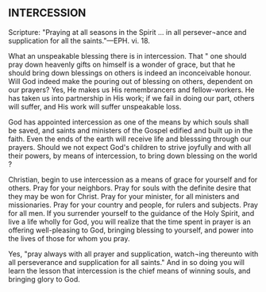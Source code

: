## INTERCESSION ##

Scripture: "Praying at all seasons in the Spirit ... in all persever¬ance and supplication for all the saints."—EPH. vi. 18.



What an unspeakable blessing there is in intercession. That " one should pray down heavenly gifts on himself is a wonder of grace, but that he should bring down blessings on others is indeed an inconceivable honour. Will God indeed make the pouring out of blessing on others, dependent on our prayers? Yes, He makes us His remembrancers and fellow-workers. He has taken us into partnership in His work; if we fail in doing our part, others will suffer, and His work will suffer unspeakable loss.

God has appointed intercession as one of the means by which souls shall be saved, and saints and ministers of the Gospel edified and built up in the faith. Even the ends of the earth will receive life and blesssing through our prayers. Should we not expect God's children to strive joyfully and with all their powers, by means of intercession, to bring down blessing on the world ?

Christian, begin to use intercession as a means of grace for yourself and for others. Pray for your neighbors. Pray for souls with the definite desire that they may be won for Christ. Pray for your minister, for all ministers and missionaries. Pray for your country and people, for rulers and subjects. Pray for all men. If you surrender yourself to the guidance of the Holy Spirit, and live a life wholly for God, you will realize that the time spent in prayer is an offering well-pleasing to God, bringing blessing to yourself, and power into the lives of those for whom you pray.

Yes, "pray always with all prayer and supplication, watch¬ing thereunto with all perseverance and supplication for all saints." And in so doing you will learn the lesson that intercession is the chief means of winning souls, and bringing glory to God.


